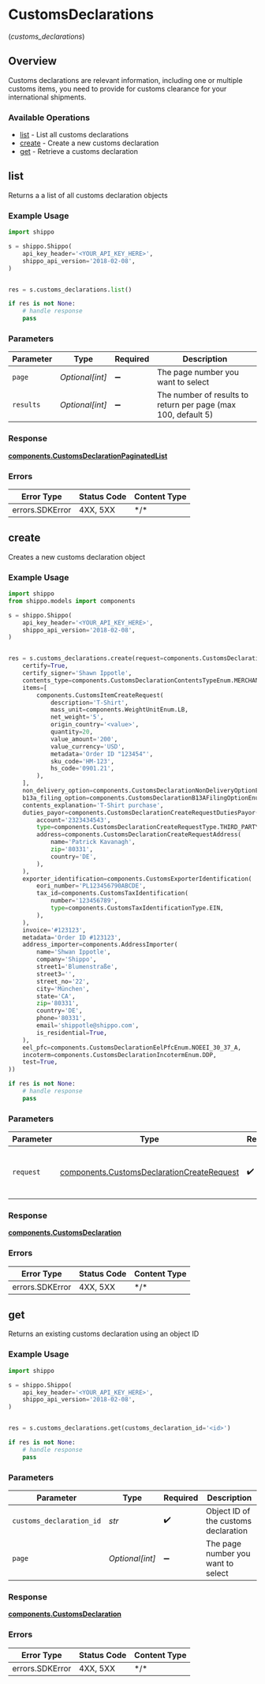 # CustomsDeclarations
(*customs_declarations*)

## Overview

Customs declarations are relevant information, including one or multiple customs items, you need to provide for 
customs clearance for your international shipments.
<SchemaDefinition schemaRef="#/components/schemas/CustomsDeclaration"/>

### Available Operations

* [list](#list) - List all customs declarations
* [create](#create) - Create a new customs declaration
* [get](#get) - Retrieve a customs declaration

## list

Returns a a list of all customs declaration objects

### Example Usage

```python
import shippo

s = shippo.Shippo(
    api_key_header='<YOUR_API_KEY_HERE>',
    shippo_api_version='2018-02-08',
)


res = s.customs_declarations.list()

if res is not None:
    # handle response
    pass

```

### Parameters

| Parameter                                                     | Type                                                          | Required                                                      | Description                                                   |
| ------------------------------------------------------------- | ------------------------------------------------------------- | ------------------------------------------------------------- | ------------------------------------------------------------- |
| `page`                                                        | *Optional[int]*                                               | :heavy_minus_sign:                                            | The page number you want to select                            |
| `results`                                                     | *Optional[int]*                                               | :heavy_minus_sign:                                            | The number of results to return per page (max 100, default 5) |

### Response

**[components.CustomsDeclarationPaginatedList](../../models/components/customsdeclarationpaginatedlist.md)**

### Errors

| Error Type      | Status Code     | Content Type    |
| --------------- | --------------- | --------------- |
| errors.SDKError | 4XX, 5XX        | \*/\*           |

## create

Creates a new customs declaration object

### Example Usage

```python
import shippo
from shippo.models import components

s = shippo.Shippo(
    api_key_header='<YOUR_API_KEY_HERE>',
    shippo_api_version='2018-02-08',
)


res = s.customs_declarations.create(request=components.CustomsDeclarationCreateRequest(
    certify=True,
    certify_signer='Shawn Ippotle',
    contents_type=components.CustomsDeclarationContentsTypeEnum.MERCHANDISE,
    items=[
        components.CustomsItemCreateRequest(
            description='T-Shirt',
            mass_unit=components.WeightUnitEnum.LB,
            net_weight='5',
            origin_country='<value>',
            quantity=20,
            value_amount='200',
            value_currency='USD',
            metadata='Order ID "123454"',
            sku_code='HM-123',
            hs_code='0901.21',
        ),
    ],
    non_delivery_option=components.CustomsDeclarationNonDeliveryOptionEnum.RETURN,
    b13a_filing_option=components.CustomsDeclarationB13AFilingOptionEnum.FILED_ELECTRONICALLY,
    contents_explanation='T-Shirt purchase',
    duties_payor=components.CustomsDeclarationCreateRequestDutiesPayor(
        account='2323434543',
        type=components.CustomsDeclarationCreateRequestType.THIRD_PARTY,
        address=components.CustomsDeclarationCreateRequestAddress(
            name='Patrick Kavanagh',
            zip='80331',
            country='DE',
        ),
    ),
    exporter_identification=components.CustomsExporterIdentification(
        eori_number='PL123456790ABCDE',
        tax_id=components.CustomsTaxIdentification(
            number='123456789',
            type=components.CustomsTaxIdentificationType.EIN,
        ),
    ),
    invoice='#123123',
    metadata='Order ID #123123',
    address_importer=components.AddressImporter(
        name='Shwan Ippotle',
        company='Shippo',
        street1='Blumenstraße',
        street3='',
        street_no='22',
        city='München',
        state='CA',
        zip='80331',
        country='DE',
        phone='80331',
        email='shippotle@shippo.com',
        is_residential=True,
    ),
    eel_pfc=components.CustomsDeclarationEelPfcEnum.NOEEI_30_37_A,
    incoterm=components.CustomsDeclarationIncotermEnum.DDP,
    test=True,
))

if res is not None:
    # handle response
    pass

```

### Parameters

| Parameter                                                                                                | Type                                                                                                     | Required                                                                                                 | Description                                                                                              |
| -------------------------------------------------------------------------------------------------------- | -------------------------------------------------------------------------------------------------------- | -------------------------------------------------------------------------------------------------------- | -------------------------------------------------------------------------------------------------------- |
| `request`                                                                                                | [components.CustomsDeclarationCreateRequest](../../models/components/customsdeclarationcreaterequest.md) | :heavy_check_mark:                                                                                       | The request object to use for the request.                                                               |

### Response

**[components.CustomsDeclaration](../../models/components/customsdeclaration.md)**

### Errors

| Error Type      | Status Code     | Content Type    |
| --------------- | --------------- | --------------- |
| errors.SDKError | 4XX, 5XX        | \*/\*           |

## get

Returns an existing customs declaration using an object ID

### Example Usage

```python
import shippo

s = shippo.Shippo(
    api_key_header='<YOUR_API_KEY_HERE>',
    shippo_api_version='2018-02-08',
)


res = s.customs_declarations.get(customs_declaration_id='<id>')

if res is not None:
    # handle response
    pass

```

### Parameters

| Parameter                            | Type                                 | Required                             | Description                          |
| ------------------------------------ | ------------------------------------ | ------------------------------------ | ------------------------------------ |
| `customs_declaration_id`             | *str*                                | :heavy_check_mark:                   | Object ID of the customs declaration |
| `page`                               | *Optional[int]*                      | :heavy_minus_sign:                   | The page number you want to select   |

### Response

**[components.CustomsDeclaration](../../models/components/customsdeclaration.md)**

### Errors

| Error Type      | Status Code     | Content Type    |
| --------------- | --------------- | --------------- |
| errors.SDKError | 4XX, 5XX        | \*/\*           |